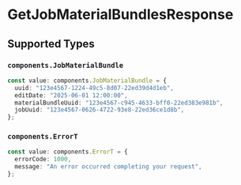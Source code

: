 # GetJobMaterialBundlesResponse


## Supported Types

### `components.JobMaterialBundle`

```typescript
const value: components.JobMaterialBundle = {
  uuid: "123e4567-1224-49c5-8d07-22ed39d4d1eb",
  editDate: "2025-06-01 12:00:00",
  materialBundleUuid: "123e4567-c945-4633-bff0-22ed383e981b",
  jobUuid: "123e4567-0626-4722-93e8-22ed36ce1d8b",
};
```

### `components.ErrorT`

```typescript
const value: components.ErrorT = {
  errorCode: 1000,
  message: "An error occurred completing your request",
};
```

